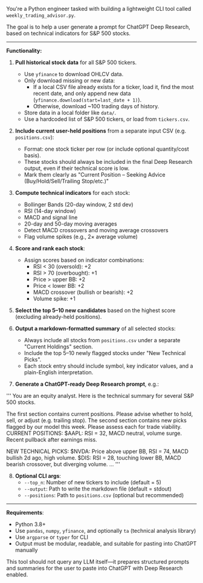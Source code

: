 You're a Python engineer tasked with building a lightweight CLI tool called `weekly_trading_advisor.py`.

The goal is to help a user generate a prompt for ChatGPT Deep Research, based on technical indicators for S&P 500 stocks.

---

**Functionality:**

1. **Pull historical stock data** for all S&P 500 tickers.
   - Use `yfinance` to download OHLCV data.
   - Only download missing or new data:
     - If a local CSV file already exists for a ticker, load it, find the most recent date, and only append new data (`yfinance.download(start=last_date + 1)`).
     - Otherwise, download ~100 trading days of history.
   - Store data in a local folder like `data/`.
   - Use a hardcoded list of S&P 500 tickers, or load from `tickers.csv`.

2. **Include current user-held positions** from a separate input CSV (e.g. `positions.csv`):
   - Format: one stock ticker per row (or include optional quantity/cost basis).
   - These stocks should always be included in the final Deep Research output, even if their technical score is low.
   - Mark them clearly as "Current Position – Seeking Advice (Buy/Hold/Sell/Trailing Stop/etc.)"

3. **Compute technical indicators** for each stock:
   - Bollinger Bands (20-day window, 2 std dev)
   - RSI (14-day window)
   - MACD and signal line
   - 20-day and 50-day moving averages
   - Detect MACD crossovers and moving average crossovers
   - Flag volume spikes (e.g., 2× average volume)

4. **Score and rank each stock**:
   - Assign scores based on indicator combinations:
     - RSI < 30 (oversold): +2
     - RSI > 70 (overbought): +1
     - Price > upper BB: +2
     - Price < lower BB: +2
     - MACD crossover (bullish or bearish): +2
     - Volume spike: +1

5. **Select the top 5–10 new candidates** based on the highest score (excluding already-held positions).

6. **Output a markdown-formatted summary** of all selected stocks:
   - Always include all stocks from `positions.csv` under a separate "Current Holdings" section.
   - Include the top 5–10 newly flagged stocks under "New Technical Picks".
   - Each stock entry should include symbol, key indicator values, and a plain-English interpretation.

7. **Generate a ChatGPT-ready Deep Research prompt**, e.g.:

'''
You are an equity analyst. Here is the technical summary for several S&P 500 stocks.

The first section contains current positions. Please advise whether to hold, sell, or adjust (e.g. trailing stop).
The second section contains new picks flagged by our model this week. Please assess each for trade viability.
CURRENT POSITIONS:
$AAPL: RSI = 32, MACD neutral, volume surge. Recent pullback after earnings miss.

NEW TECHNICAL PICKS:
$NVDA: Price above upper BB, RSI = 74, MACD bullish 2d ago, high volume.
$DIS: RSI = 28, touching lower BB, MACD bearish crossover, but diverging volume.
...
'''

8. **Optional CLI args**:
   - `--top_n`: Number of new tickers to include (default = 5)
   - `--output`: Path to write the markdown file (default = stdout)
   - `--positions`: Path to `positions.csv` (optional but recommended)

---

**Requirements**:
- Python 3.8+
- Use `pandas`, `numpy`, `yfinance`, and optionally `ta` (technical analysis library)
- Use `argparse` or `typer` for CLI
- Output must be modular, readable, and suitable for pasting into ChatGPT manually

This tool should not query any LLM itself—it prepares structured prompts and summaries for the user to paste into ChatGPT with Deep Research enabled.

